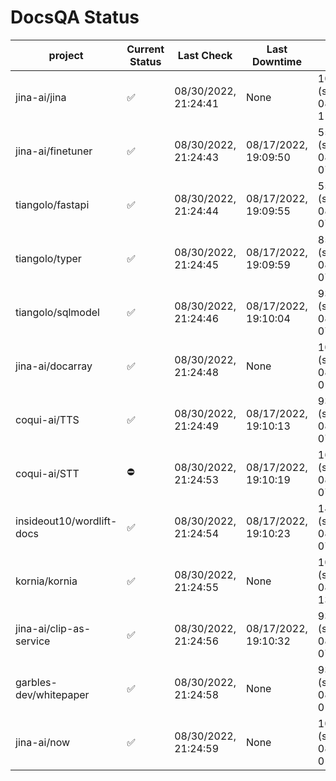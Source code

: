 # DocsQA Status

|         project         |Current Status|     Last Check     |   Last Downtime    |              % Uptime              |
|-------------------------|--------------|--------------------|--------------------|------------------------------------|
|jina-ai/jina             |✅            |08/30/2022, 21:24:41|None                |100.000 (since 08/29/2022, 11:24:14)|
|jina-ai/finetuner        |✅            |08/30/2022, 21:24:43|08/17/2022, 19:09:50|55.595 (since 08/15/2022, 07:09:42) |
|tiangolo/fastapi         |✅            |08/30/2022, 21:24:44|08/17/2022, 19:09:55|55.601 (since 08/15/2022, 07:09:42) |
|tiangolo/typer           |✅            |08/30/2022, 21:24:45|08/17/2022, 19:09:59|85.075 (since 08/15/2022, 07:09:42) |
|tiangolo/sqlmodel        |✅            |08/30/2022, 21:24:46|08/17/2022, 19:10:04|93.098 (since 08/15/2022, 07:09:42) |
|jina-ai/docarray         |✅            |08/30/2022, 21:24:48|None                |100.000 (since 08/24/2022, 01:39:12)|
|coqui-ai/TTS             |✅            |08/30/2022, 21:24:49|08/17/2022, 19:10:13|93.094 (since 08/15/2022, 07:09:42) |
|coqui-ai/STT             |⛔️           |08/30/2022, 21:24:53|08/17/2022, 19:10:19|163.073 (since 08/15/2022, 07:09:42)|
|insideout10/wordlift-docs|✅            |08/30/2022, 21:24:54|08/17/2022, 19:10:23|142.493 (since 08/15/2022, 07:09:42)|
|kornia/kornia            |✅            |08/30/2022, 21:24:55|None                |100.000 (since 08/30/2022, 13:49:49)|
|jina-ai/clip-as-service  |✅            |08/30/2022, 21:24:56|08/17/2022, 19:10:32|93.107 (since 08/15/2022, 07:09:42) |
|garbles-dev/whitepaper   |✅            |08/30/2022, 21:24:58|None                |93.189 (since 08/24/2022, 01:39:12) |
|jina-ai/now              |✅            |08/30/2022, 21:24:59|None                |100.000 (since 08/24/2022, 01:39:12)|
